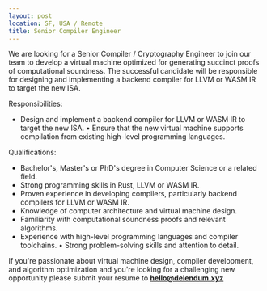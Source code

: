 ```yaml
---
layout: post
location: SF, USA / Remote
title: Senior Compiler Engineer
--- 
```



We are looking for a Senior Compiler / Cryptography Engineer to join our team to develop a virtual machine optimized for generating succinct proofs of computational soundness. The successful candidate will be responsible for designing and implementing a backend compiler for LLVM or WASM IR to target the new ISA.

Responsibilities:

- Design and implement a backend compiler for LLVM or WASM IR to target the new ISA. • Ensure that the new virtual machine supports compilation from existing high-level
  programming languages.

Qualifications:

- Bachelor's, Master's or PhD's degree in Computer Science or a related field.
- Strong programming skills in Rust, LLVM or WASM IR.
- Proven experience in developing compilers, particularly backend compilers for LLVM or
  WASM IR.
- Knowledge of computer architecture and virtual machine design.
- Familiarity with computational soundness proofs and relevant algorithms.
- Experience with high-level programming languages and compiler toolchains. • Strong problem-solving skills and attention to detail.

If you're passionate about virtual machine design, compiler development, and algorithm optimization and you're looking for a challenging new opportunity please submit your resume to **hello@delendum.xyz**

